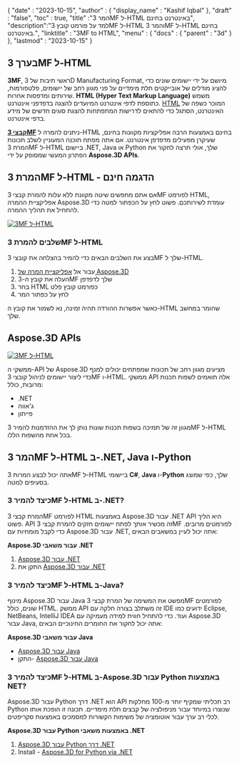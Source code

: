 {
  "date" : "2023-10-15",
  "author" : {
    "display_name" : "Kashif Iqbal"
},
  "draft" : "false",
  "toc" : true,
  "title" :"המר 3MF ל-HTML באינטרנט בחינם",
  "description":"למד על פורמט קובץ 3MF ל-HTML והמר 3MF ל-HTML בחינם באינטרנט.",
  "linktitle" : "3MF to HTML",
  "menu" : {
    "docs" : {
      "parent" : "3d"
}
},
  "lastmod" : "2023-10-15"
}

## בערך 3MF ל-HTML

**3MF**, ראשי תיבות של 3D Manufacturing Format, מיושם על ידי יישומים שונים כדי להציג מודלים של אובייקטים תלת מימדיים על פני מגוון רחב של יישומים, פלטפורמות, שירותים ומדפסות אחרות. **HTML (Hyper Text Markup Language)** משמש כתוספת לדפי אינטרנט המיועדים להצגה בדפדפני אינטרנט. [HTML](/he/web/html/) המוכר כשפה של האינטרנט, הסתגל כדי להתאים לדרישות המתפתחות להצגת סוגים חדשים של מידע בדפי אינטרנט.

**[קבצי 3MF](/he/3d/3mf/)** ניתנים להמרה ל-HTML בחינם באמצעות הרבה אפליקציות מקוונות בחינם, שעיקרן מפעילים מדפדפן אינטרנט. אם אתה מפתח תוכנה המעוניין לשלב תכונות המרת 3MF ל-HTML ביישום .NET, Java או Python שלך, אולי תרצה לחקור את הפתרון המעשי שמסופק על ידי **Aspose.3D APIs**.

## המרת 3MF ל-HTML - הדגמה חינם

אם אתם מחפשים שיטה מקוונת ללא עלות להמרת קבצי 3MF לפורמט HTML, אפליקציית ההמרה Aspose.3D עומדת לשירותכם. פשוט לחץ על הכפתור למטה כדי להתחיל את תהליך ההמרה.

[![3MF ל-HTML](../3mf-to-html.png)](https://products.aspose.app/3d/conversion/)

### שלבים להמרת 3MF ל-HTML

בצע את השלבים הבאים כדי להמיר בהצלחה את קובצי 3MF שלך ל-HTML.

1. עבור אל [אפליקציית המרה של Aspose.3D](https://products.aspose.app/3d/conversion/)
1. העלה את קובץ ה-3MF שלך לדפדפן
1. בחר HTML כפורמט קובץ פלט
1. לחץ על כפתור המר

כאשר אפשרות ההורדה תהיה זמינה, נא לשמור את קובץ ה-HTML שהומר במחשב שלך.

## Aspose.3D APIs

[![3MF ל-HTML](../try-aspose-3d.png)](https://products.aspose.com/3d/)

ממשקי ה-API של Aspose.3D מציעים מגוון רחב של תכונות שמפתחים יכולים למנף כדי ליצור יישומים לניהול קובצי 3MF ו-HTML. ממשקי API אלה תואמים לשפות תכנות מרובות, כולל:

* .NET
* ג'אווה
* פייתון

מגוון זה של תמיכה בשפות תכנות שונות נותן לך את ההזדמנות להמיר 3MF ל-HTML בכל אחת מהשפות הללו.

## המר 3MF ל-HTML ב-.NET, Java ו-Python

אתה יכול לבצע המרות 3MF ל-HTML ביישומי **C#**, **Java** ו-**Python** שלך, כפי שמוצג בסעיפים למטה.

### כיצד להמיר 3MF ל-HTML ב-.NET?

המרת קבצי 3MF לפורמט HTML באמצעות Aspose.3D עבור .NET API היא הליך פשוט. API זה מכשיר אותך לפתח יישומים חזקים להמרת קבצי 3MF לפורמטים מרובים. כדי לקבל מומחיות עם Aspose.3D עבור .NET, אתה יכול לעיין במשאבים הבאים:

**Aspose.3D עבור משאבי .NET**

1. [Aspose.3D עבור .NET](https://products.aspose.com/3d/net/)
1. התקן את [Aspose.3D עבור .NET](https://docs.aspose.com/3d/net/installation/)

### כיצד להמיר 3MF ל-HTML ב-Java?

מינוף Aspose.3D עבור Java מפשט את המשימה של המרת קבצי 3MF לפורמטים שונים, כולל HTML. ממשק API זה משתלב בצורה חלקה עם IDE ידועים כמו Eclipse, NetBeans, IntelliJ IDEA ועוד. כדי להתחיל חווית למידה מעמיקה עם Aspose.3D עבור Java, אתה יכול לחקור את החומרים החינוכיים הבאים:

**Aspose.3D עבור משאבי Java**

* [Aspose.3D עבור Java](https://products.aspose.com/3d/java/)
* התקן- [Aspose.3D עבור Java](https://docs.aspose.com/3d/java/installation/)

### כיצד להמיר 3MF ל-HTML ב-Aspose.3D עבור Python באמצעות NET?

Aspose.3D עבור Python דרך .NET הוא API רב תכליתי שמקיף יותר מ-100 מחלקות Python שנוצרו במיוחד עבור מניפולציה של קבצים תלת מימדיים. תכונה זו הופכת אותו לכלי רב ערך עבור אוטומציה של משימות הקשורות למסמכים באמצעות סקריפטים.

**Aspose.3D עבור Python באמצעות משאבי .NET**

1. [Aspose.3D עבור Python דרך .NET](https://products.aspose.com/3d/python-net/)
1. Install - [Aspose.3D for Python via .NET](https://releases.aspose.com/3d/python-net/)
